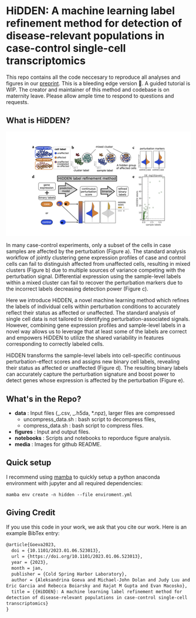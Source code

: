 # HiDDEN: A machine learning label refinement method for detection of disease-relevant populations in case-control single-cell transcriptomics

This repo contains all the code neccesary to reproduce all analyses and figures in our [preprint](https://www.biorxiv.org/content/10.1101/2023.01.06.523013v1).
This is a bleeding edge version 🔪. A guided tutorial is WIP. The creator and maintainer of this method and codebase is on maternity leave. Please allow ample time to respond to questions and requests.

## What is HiDDEN?

![Figure 1](media/Figure1.jpeg)

In many case-control experiments, only a subset of the cells in case samples are affected by the perturbation (Figure a). The standard analysis workflow of jointly clustering gene expression profiles of case and control cells can fail to distinguish affected from unaffected cells, resulting in mixed clusters (Figure b) due to multiple sources of variance competing with the perturbation signal. Differential expression using the sample-level labels within a mixed cluster can fail to recover the perturbation markers due to the incorrect labels decreasing detection power (Figure c).

Here we introduce HiDDEN, a novel machine learning method which refines the labels of individual cells within perturbation conditions to accurately reflect their status as affected or unaffected. The standard analysis of single cell data is not tailored to identifying perturbation-associated signals. However, combining gene expression profiles and sample-level labels in a novel way allows us to leverage that at least some of the labels are correct and empowers HiDDEN to utilize the shared variability in features corresponding to correctly labeled cells.

HiDDEN transforms the sample-level labels into cell-specific continuous perturbation-effect scores and assigns new binary cell labels, revealing their status as affected or unaffected (Figure d). The resulting binary labels can accurately capture the perturbation signature and boost power to detect genes whose expression is affected by the perturbation (Figure e).

## What's in the Repo?

- **data** : Input files (_.csv, _.h5da, \*.npz), larger files are compressed
  - uncompress_data.sh : bash script to decompress files,
  - compress_data.sh : bash script to compress files.
- **figures** : Input and output files.
- **notebooks** : Scripts and notebooks to reporduce figure analysis.
- **media** : Images for github README.

## Quick setup

I recommend using [mamba](https://mamba.readthedocs.io/en/latest/installation.html) to quickly setup a python anaconda environment with jupyter and all required dependencies:

```
mamba env create -n hidden --file enviroment.yml
```

## Giving Credit

If you use this code in your work, we ask that you cite our work. Here is an example BibTex entry:

```
@article{Goeva2023,
  doi = {10.1101/2023.01.06.523013},
  url = {https://doi.org/10.1101/2023.01.06.523013},
  year = {2023},
  month = jan,
  publisher = {Cold Spring Harbor Laboratory},
  author = {Aleksandrina Goeva and Michael-John Dolan and Judy Luu and Eric Garcia and Rebecca Boiarsky and Rajat M Gupta and Evan Macosko},
  title = {{HiDDEN}: A machine learning label refinement method for detection of disease-relevant populations in case-control single-cell transcriptomics}
}
```
